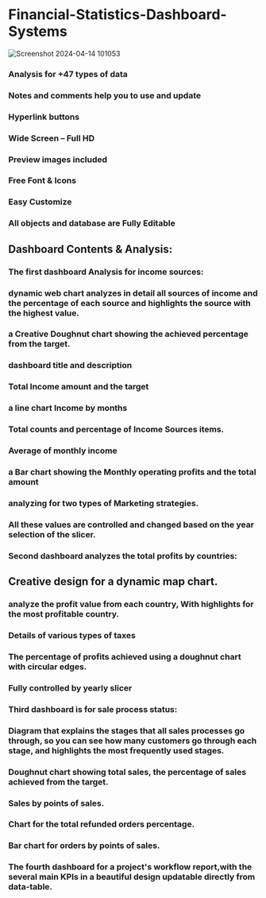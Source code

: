 # Financial-Statistics-Dashboard-Systems

![Screenshot 2024-04-14 101053](https://github.com/Khalodddd/Financial-Statistics-Dashboard-Systems/assets/90678093/e5d624a4-9bbc-443f-987e-474b8b7f414d)





### Analysis for +47 types of data
### Notes and comments help you to use and update
### Hyperlink buttons
### Wide Screen – Full HD
### Preview images included
### Free Font & Icons
### Easy Customize
### All objects and database are Fully Editable


## Dashboard Contents & Analysis:

### The first dashboard Analysis for income sources:

### dynamic web chart analyzes in detail all sources of income and the percentage of each source and highlights the source with the highest value.
### a Creative Doughnut chart showing the achieved percentage from the target.
### dashboard title and description
### Total Income amount and the target
### a line chart Income by months
### Total counts and percentage of Income Sources items.
### Average of monthly income 
### a Bar chart showing the Monthly operating profits and the total amount
### analyzing for two types of Marketing strategies. 
### All these values are controlled and changed based on the year selection of the slicer.
### Second dashboard analyzes the total profits by countries:

## Creative design for a dynamic map chart.
### analyze the profit value from each country, With highlights for the most profitable country.
### Details of various types of taxes
### The percentage of profits achieved using a doughnut chart with circular edges.
### Fully controlled by yearly slicer
### Third dashboard is for sale process status:

### Diagram that explains the stages that all sales processes go through, so you can see how many customers go through each stage, and highlights the most frequently used stages.
### Doughnut chart showing total sales, the percentage of sales achieved from the target.
### Sales by points of sales.
### Chart for the total refunded orders percentage.
### Bar chart for orders by points of sales.
### The fourth dashboard for a project's workflow report,with the several main KPIs in a beautiful design updatable directly from data-table.

